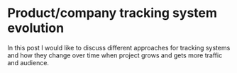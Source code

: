 # Product/company tracking system evolution

In this post I would like to discuss different approaches for tracking systems
and how they change over time when project grows and gets more traffic and
audience.

